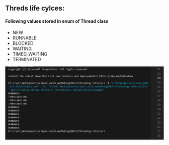 
## Threds life cylces:

#### Following values stored in enum of Thread class
- NEW   
- RUNNABLE
- BLOCKED
- WAITING
- TIMED_WAITING
- TERMINATED


![Alt text](image-1.png)